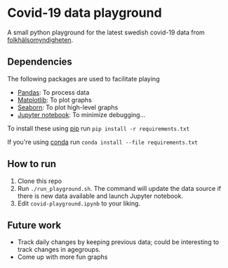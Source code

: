 # Covid-19 data playground

A small python playground for the latest swedish covid-19 data from
[folkhälsomyndigheten](https://www.folkhalsomyndigheten.se/smittskydd-beredskap/utbrott/aktuella-utbrott/covid-19/bekraftade-fall-i-sverige/).

## Dependencies
The following packages are used to facilitate playing

- [Pandas](https://pandas.pydata.org): To process data
- [Matplotlib](https://matplotlib.org): To plot graphs
- [Seaborn](https://seaborn.pydata.org): To plot high-level graphs
- [Jupyter notebook](https://jupyter.org): To minimize debugging...

To install these using [pip](https://pip.pypa.io/en/stable/) run
`pip install -r requirements.txt`

If you're using [conda](https://docs.conda.io/en/latest/) run
`conda install --file requirements.txt`

## How to run

1. Clone this repo
1. Run `./run_playground.sh`. The command will update the data source if 
there is new data available and launch Jupyter notebook. 
1. Edit `covid-playground.ipynb` to your liking.

## Future work

- Track daily changes by keeping previous data; 
could be interesting to track changes in agegroups.
- Come up with more fun graphs
